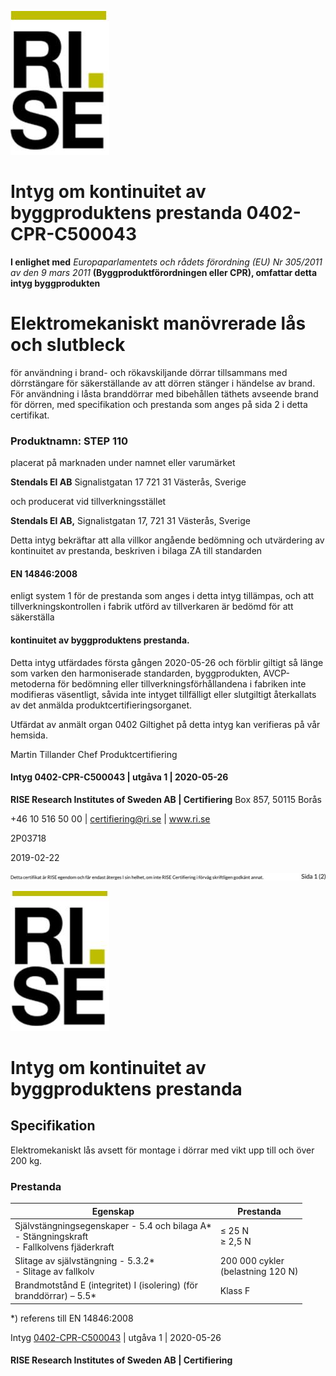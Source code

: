 ![](_page_0_Picture_0.jpeg)

# Intyg om kontinuitet av byggproduktens prestanda 0402-CPR-C500043

**I enlighet med** *Europaparlamentets och rådets förordning (EU) Nr 305/2011 av den 9 mars 2011* **(Byggproduktförordningen eller CPR), omfattar detta intyg byggprodukten**

# **Elektromekaniskt manövrerade lås och slutbleck**

för användning i brand- och rökavskiljande dörrar tillsammans med dörrstängare för säkerställande av att dörren stänger i händelse av brand. För användning i låsta branddörrar med bibehållen täthets avseende brand för dörren, med specifikation och prestanda som anges på sida 2 i detta certifikat.

### **Produktnamn: STEP 110**

placerat på marknaden under namnet eller varumärket

**Stendals El AB** Signalistgatan 17 721 31 Västerås, Sverige

och producerat vid tillverkningsstället

**Stendals El AB,** Signalistgatan 17, 721 31 Västerås, Sverige

Detta intyg bekräftar att alla villkor angående bedömning och utvärdering av kontinuitet av prestanda, beskriven i bilaga ZA till standarden

#### **EN 14846:2008**

enligt system 1 för de prestanda som anges i detta intyg tillämpas, och att tillverkningskontrollen i fabrik utförd av tillverkaren är bedömd för att säkerställa

#### **kontinuitet av byggproduktens prestanda.**

Detta intyg utfärdades första gången 2020-05-26 och förblir giltigt så länge som varken den harmoniserade standarden, byggprodukten, AVCP-metoderna för bedömning eller tillverkningsförhållandena i fabriken inte modifieras väsentligt, såvida inte intyget tillfälligt eller slutgiltigt återkallats av det anmälda produktcertifieringsorganet.

Utfärdat av anmält organ 0402 Giltighet på detta intyg kan verifieras på vår hemsida.

Martin Tillander Chef Produktcertifiering

#### Intyg 0402-CPR-C500043 | utgåva 1 | 2020-05-26

**RISE Research Institutes of Sweden AB | Certifiering** Box 857, 50115 Borås

+46 10 516 50 00 | certifiering@ri.se | www.ri.se

2P03718

2019-02-22

![](_page_0_Picture_21.jpeg)

![](_page_1_Picture_0.jpeg)

# Intyg om kontinuitet av byggproduktens prestanda

## **Specifikation**

Elektromekaniskt lås avsett för montage i dörrar med vikt upp till och över 200 kg.

### **Prestanda**

| Egenskap                                                                                        | Prestanda                            |
|-------------------------------------------------------------------------------------------------|--------------------------------------|
| Självstängningsegenskaper - 5.4 och bilaga A*<br>- Stängningskraft<br>- Fallkolvens fjäderkraft | ≤ 25 N<br>≥ 2,5 N                    |
| Slitage av självstängning - 5.3.2*<br>- Slitage av fallkolv                                     | 200 000 cykler<br>(belastning 120 N) |
| Brandmotstånd E (integritet) I (isolering) (för<br>branddörrar) – 5.5*                          | Klass F                              |

*) referens till EN 14846:2008

Intyg [0402-CPR-C500043](#page--1-0) | utgåva 1 | 2020-05-26

#### **RISE Research Institutes of Sweden AB | Certifiering**